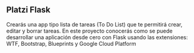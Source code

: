 ##  Platzi Flask
Crearás una app tipo lista de tareas (To Do List) que te permitirá crear, editar y borrar tareas. En este proyecto conocerás como se puede desarrollar una aplicación desde cero con Flask usando las extensiones: WTF, Bootstrap, Blueprints y Google Cloud Platform